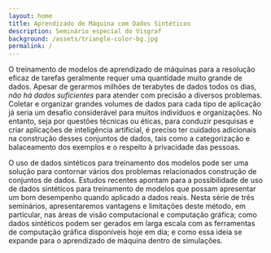 ```yaml
---
layout: home
title: Aprendizado de Máquina com Dados Sintéticos
description: Seminário especial do Visgraf
background: /assets/triangle-color-bg.jpg
permalink: /
---
```


O treinamento de modelos de aprendizado de máquinas para a resolução eficaz de tarefas geralmente requer uma quantidade muito grande de dados. Apesar de gerarmos milhões de terabytes de dados todos os dias, *não há dados suficientes* para atender com precisão a diversos problemas. Coletar e organizar grandes volumes de dados para cada tipo de aplicação já seria um desafio considerável para muitos indivíduos e organizações. No entanto, seja por questões técnicas ou éticas, para conduzir pesquisas e criar aplicações de inteligência artificial, é preciso ter cuidados adicionais na construção desses conjuntos de dados, tais como a categorização e balaceamento dos exemplos e o respeito à privacidade das pessoas.


O uso de dados sintéticos para treinamento dos modelos pode ser uma solução para contornar vários dos problemas relacionados construção de conjuntos de dados. Estudos recentes apontam para a possibilidade de uso de dados sintéticos para treinamento de modelos que possam apresentar um bom desempenho quando aplicado a dados reais. Nesta série de três seminários, apresentaremos vantagens e limitações deste método, em particular, nas áreas de visão computacional e computação gráfica; como dados sintéticos podem ser gerados em larga escala com as ferramentas de computação gráfica disponíveis hoje em dia; e como essa ideia se expande para o aprendizado de máquina dentro de simulações.
